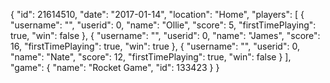 {
  "id": 21614510,
  "date": "2017-01-14",
  "location": "Home",
  "players": [
    {
      "username": "",
      "userid": 0,
      "name": "Ollie",
      "score": 5,
      "firstTimePlaying": true,
      "win": false
    },
    {
      "username": "",
      "userid": 0,
      "name": "James",
      "score": 16,
      "firstTimePlaying": true,
      "win": true
    },
    {
      "username": "",
      "userid": 0,
      "name": "Nate",
      "score": 12,
      "firstTimePlaying": true,
      "win": false
    }
  ],
  "game": {
    "name": "Rocket Game",
    "id": 133423
  }
}
